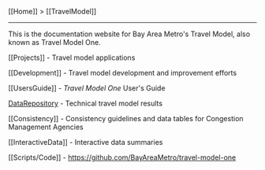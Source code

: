 [[Home]] > [[TravelModel]]

***

This is the documentation website for Bay Area Metro's Travel Model, also known as Travel Model One.

[[Projects]] - Travel model applications

[[Development]] - Travel model development and improvement efforts

[[UsersGuide]] - _Travel Model One_ User's Guide

[DataRepository](http://data.mtc.ca.gov/data-repository/) - Technical travel model results

[[Consistency]] - Consistency guidelines and data tables for Congestion Management Agencies

[[InteractiveData]] - Interactive data summaries

[[Scripts/Code]] - https://github.com/BayAreaMetro/travel-model-one